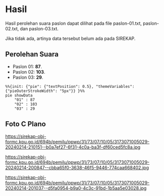 # Hasil

Hasil perolehan suara paslon dapat dilihat pada file paslon-01.txt, paslon-02.txt, dan paslon-03.txt.

Jika tidak ada, artinya data tersebut belum ada pada SIREKAP.

## Perolehan Suara

 * Paslon 01: **87**.
 * Paslon 02: **103**.
 * Paslon 03: **29**.

```mermaid
%%{init: {"pie": {"textPosition": 0.5}, "themeVariables": {"pieOuterStrokeWidth": "5px"}} }%%
pie showData
    "01" : 87
    "02" : 103
    "03" : 29
```
## Foto C Plano

https://sirekap-obj-formc.kpu.go.id/694b/pemilu/ppwp/31/73/07/10/05/3173071005029-20240214-210151--b0a7ef27-6f31-4c0a-ba3f-df60ced5fc8a.jpg

https://sirekap-obj-formc.kpu.go.id/694b/pemilu/ppwp/31/73/07/10/05/3173071005029-20240214-200847--cbba65f0-3638-46f5-9446-774caa668402.jpg

https://sirekap-obj-formc.kpu.go.id/694b/pemilu/ppwp/31/73/07/10/05/3173071005029-20240214-201037--d5fa0954-b9a0-4c3c-91bd-1b5aa5e03028.jpg
